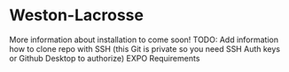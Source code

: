 # Weston-Lacrosse
More information about installation to come soon!
TODO:
  Add information how to clone repo with SSH (this Git is private so you need SSH Auth keys or Github Desktop to authorize)
  EXPO Requirements
